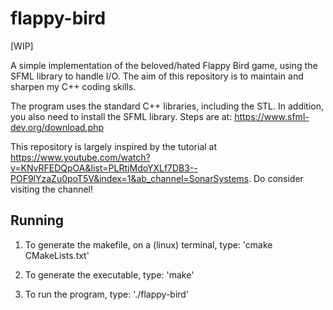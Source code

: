 # flappy-bird

[WIP]

A simple implementation of the beloved/hated Flappy Bird game, using the SFML library to handle I/O. The aim of this repository is to maintain and sharpen my C++ coding skills.

The program uses the standard C++ libraries, including the STL. In addition, you also need to install the SFML library. Steps are at: https://www.sfml-dev.org/download.php

This repository is largely inspired by the tutorial at https://www.youtube.com/watch?v=KNvRFEDQpOA&list=PLRtjMdoYXLf7DB3--POF9lYzaZu0poT5V&index=1&ab_channel=SonarSystems. Do consider visiting the channel!

## Running

1. To generate the makefile, on a (linux) terminal, type: 'cmake CMakeLists.txt'

2. To generate the executable, type: 'make'

3. To run the program, type: './flappy-bird'
